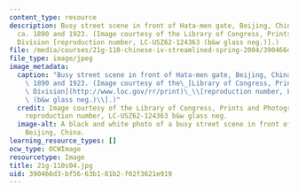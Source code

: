 ```yaml
---
content_type: resource
description: Busy street scene in front of Hata-men gate, Beijing, China, between
  ca. 1890 and 1923. (Image courtesy of the Library of Congress, Prints and Photographs
  Division [reproduction number, LC-USZ62-124363 (b&w glass neg.)].)
file: /media/courses/21g-110-chinese-iv-streamlined-spring-2004/390466d3bf5663b181b2f02f3621e919_21g-110s04.jpg
file_type: image/jpeg
image_metadata:
  caption: "Busy street scene in front of Hata-men gate, Beijing, China, between ca.\
    \ 1890 and 1923. (Image courtesy of the\_[Library of Congress, Prints and Photographs\
    \ Division](http://www.loc.gov/rr/print)\_\\[reproduction number, LC-USZ62-124363\
    \ (b&w glass neg.)\\].)"
  credit: Image courtesy of the Library of Congress, Prints and Photographs Division
    reproduction number, LC-USZ62-124363 b&w glass neg.
  image-alt: A black and white photo of a busy street scene in front of Hata-men gate,
    Beijing, China.
learning_resource_types: []
ocw_type: OCWImage
resourcetype: Image
title: 21g-110s04.jpg
uid: 390466d3-bf56-63b1-81b2-f02f3621e919
---
```

